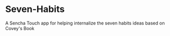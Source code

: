 Seven-Habits
============

A Sencha Touch app for helping internalize the seven habits ideas based on Covey's Book
